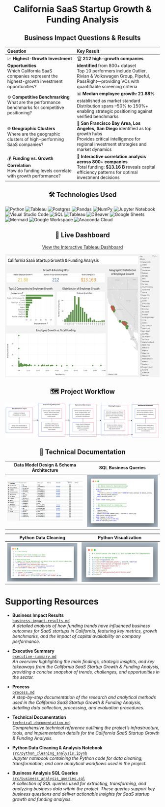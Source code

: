 <h1 align="center">California SaaS Startup Growth & Funding Analysis</h1>
<h2 align="center">Business Impact Questions & Results</h2>


| Question                                                                                                 | Key Result                                                                                                                         |
|:-------------------------------------------------------------------------------------------------------- |:-----------------------------------------------------------------------------------------------------------------------------------|
| 📈 **Highest-Growth Investment Opportunities**<br>Which California SaaS companies represent the highest-growth investment opportunities? | 🏆 **212 high-growth companies identified** from 800+ dataset<br>Top 10 performers include Outlier, Rivian & Volkswagen Group, Pipeful, PassRight—providing VCs with quantifiable screening criteria |
| ⚙️ **Competitive Benchmarking**<br>What are the performance benchmarks for competitive positioning?       | 📊 **Median employee growth: 21.88%** established as market standard<br>Distribution spans –50% to 150%+ enabling strategic positioning against verified benchmarks                                                               |
| 🌐 **Geographic Clusters**<br>Where are the geographic clusters of high-performing SaaS companies?        | 📍 **San Francisco Bay Area, Los Angeles, San Diego** identified as top growth hubs<br>Provides critical intelligence for regional investment strategies and market dynamics                                                                            |
| 💰 **Funding vs. Growth Correlation**<br>How do funding levels correlate with growth performance?         | 🔗 **Interactive correlation analysis across 800+ companies**<br>Total funding: **$13.16 B** reveals capital efficiency patterns for optimal investment decisions                                                                  |

<h2 align="center">🛠️ Technologies Used</h2>

![Python](https://img.shields.io/badge/python-3670A0?style=for-the-badge&logo=python&logoColor=ffdd54)
![Tableau](https://img.shields.io/badge/Tableau-E97627?style=for-the-badge&logo=tableau&logoColor=white)
![Postgres](https://img.shields.io/badge/postgres-%23316192.svg?style=for-the-badge&logo=postgresql&logoColor=white)
![Pandas](https://img.shields.io/badge/pandas-%23150458.svg?style=for-the-badge&logo=pandas&logoColor=white)
![NumPy](https://img.shields.io/badge/numpy-%23013243.svg?style=for-the-badge&logo=numpy&logoColor=white)
![Jupyter Notebook](https://img.shields.io/badge/jupyter-%23FA0F00.svg?style=for-the-badge&logo=jupyter&logoColor=white)
![Visual Studio Code](https://img.shields.io/badge/Visual%20Studio%20Code-0078d7.svg?style=for-the-badge&logo=visual-studio-code&logoColor=white)
![SQL](https://img.shields.io/badge/SQL-4479A1?style=for-the-badge&logo=mysql&logoColor=white)
![Tableau](https://img.shields.io/badge/Tableau-E97627?style=for-the-badge&logo=tableau&logoColor=white)
![DBeaver](https://img.shields.io/badge/DBeaver-382923?style=for-the-badge&logo=dbeaver&logoColor=white)
![Google Sheets](https://img.shields.io/badge/Google%20Sheets-34A853?style=for-the-badge&logo=google-sheets&logoColor=white)
![Mermaid](https://img.shields.io/badge/Mermaid-FF3670?style=for-the-badge&logo=mermaid&logoColor=white)
![Google Workspace](https://img.shields.io/badge/Google%20Workspace-4285F4?style=for-the-badge&logo=google&logoColor=white)
![Anaconda Cloud](https://img.shields.io/badge/Anaconda%20Cloud-44A833?style=for-the-badge&logo=anaconda&logoColor=white)





<h2 align="center">🚀 Live Dashboard</h2>

<p align="center">
  <a href="https://public.tableau.com/app/profile/farooq.syed6811/viz/CaliforniaSaaSStartupGrowthFundingAnalysis_17511350716100/CaliforniaSaaSStartupGrowthFundingAnalysis?publish=yes">
    View the Interactive Tableau Dashboard
  </a>
</p>

<p align="center">
  <img src="screenshots/tableaudashboard.png" width="600" height="400">
</p>


<h2 align="center">🗺️ Project Workflow</h2>

![Project Workflow](screenshots/project_workflow.png)



<h2 align="center">📖  Technical Documentation</h2>

| Data Model Design & Schema Architecture                            | SQL Business Queries                                 |
|:------------------------------------------------------------------:|:----------------------------------------------------:|
| <img src="screenshots/data_model_design_schema_architecture.png" width="600" alt="Data Model Design & Schema Architecture"> | <img src="screenshots/sql_business_queries.png" width="600" alt="SQL Business Queries"> |

| Python Data Cleaning                                               | Python Visualization                                 |
|:------------------------------------------------------------------:|:----------------------------------------------------:|
| <img src="screenshots/py_data_cleaning.png" width="600" alt="Python Data Cleaning"> | <img src="screenshots/py_visual.png" width="600" alt="Python Visualization"> |


# Supporting Resources

- **Business Impact Results**  
  [`business-impact-results.md`](./business-impact-results.md)  
  *A detailed analysis of how funding trends have influenced business outcomes for SaaS startups in California, featuring key metrics, growth benchmarks, and the impact of capital availability on company performance.*

- **Executive Summary**  
  [`executive-summary.md`](./executive-summary.md)  
  *An overview highlighting the main findings, strategic insights, and key takeaways from the California SaaS Startup Growth & Funding Analysis, providing a concise snapshot of trends, challenges, and opportunities in the sector.*

- **Process**  
  [`process.md`](./process.md)  
  *A step-by-step documentation of the research and analytical methods used in the California SaaS Startup Growth & Funding Analysis, detailing data collection, processing, and evaluation procedures.*

- **Technical Documentation**  
  [`technical-documentation.md`](./technical-documentation.md)  
  *Comprehensive technical reference outlining the project’s infrastructure, tools, and implementation details for the California SaaS Startup Growth & Funding Analysis.*

- **Python Data Cleaning & Analysis Notebook**  
  [`src/python_cleaning_analysis.ipynb`](./src/python_cleaning_analysis.ipynb)  
  *Jupyter notebook containing the Python code for data cleaning, transformation, and core analytical workflows used in the project.*

- **Business Analysis SQL Queries**  
  [`src/business_analysis_queries.sql`](./src/business_analysis_queries.sql)  
  *A collection of SQL queries used for extracting, transforming, and analyzing business data within the project. These queries support key business questions and deliver actionable insights for SaaS startup growth and funding analysis.*

